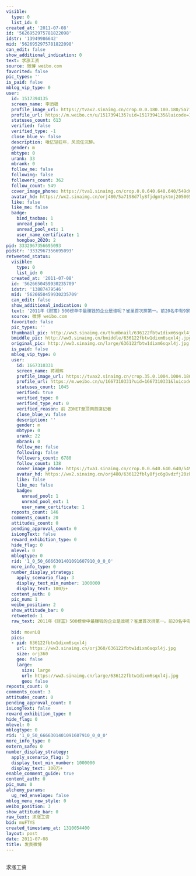 ```yaml
---
visible:
  type: 0
  list_id: 0
created_at: '2011-07-08'
id: '5626952975781822098'
idstr: '13949986642'
mid: '5626952975781822098'
can_edit: false
show_additional_indication: 0
text: 求涨工资
source: 微博 weibo.com
favorited: false
pic_types: ''
is_paid: false
mblog_vip_type: 0
user:
  id: 1517394135
  screen_name: 李消极
  profile_image_url: https://tvax2.sinaimg.cn/crop.0.0.180.180.180/5a7198d7ly8fjdgmtyktmj20500500so.jpg?KID=imgbed,tva&Expires=1606399952&ssig=Id1vBTV7vN
  profile_url: https://m.weibo.cn/u/1517394135?uid=1517394135&luicode=10000011&lfid=2304131517394135_-_WEIBO_SECOND_PROFILE_WEIBO
  statuses_count: 613
  verified: false
  verified_type: -1
  close_blue_v: false
  description: 唯忆轻狂年，风流任沉醉。
  gender: m
  mbtype: 0
  urank: 33
  mbrank: 0
  follow_me: false
  following: false
  followers_count: 362
  follow_count: 549
  cover_image_phone: https://tva1.sinaimg.cn/crop.0.0.640.640.640/549d0121tw1egm1kjly3jj20hs0hsq4f.jpg
  avatar_hd: https://wx2.sinaimg.cn/orj480/5a7198d7ly8fjdgmtyktmj20500500so.jpg
  like: false
  like_me: false
  badge:
    bind_taobao: 1
    unread_pool: 1
    unread_pool_ext: 1
    user_name_certificate: 1
    hongbao_2020: 2
pid: 3332967356695093
pidstr: '3332967356695093'
retweeted_status:
  visible:
    type: 0
    list_id: 0
  created_at: '2011-07-08'
  id: '5626650459930235709'
  idstr: '13887479546'
  mid: '5626650459930235709'
  can_edit: false
  show_additional_indication: 0
  text: '2011年《财富》500榜单中最赚钱的企业是谁呢？雀巢首次排第一。前20名中有9家能源和矿产企业，5家金融企业（包括中国四大国有银行），然后就是4家IT和通信企业——AT&amp;T、微软、IBM和苹果。 '
  source: 微博 weibo.com
  favorited: false
  pic_types: ''
  thumbnail_pic: http://ww3.sinaimg.cn/thumbnail/636122fbtw1dixm6sqxl4j.jpg
  bmiddle_pic: http://ww3.sinaimg.cn/bmiddle/636122fbtw1dixm6sqxl4j.jpg
  original_pic: http://ww3.sinaimg.cn/large/636122fbtw1dixm6sqxl4j.jpg
  is_paid: false
  mblog_vip_type: 0
  user:
    id: 1667310331
    screen_name: 蒋湘辉
    profile_image_url: https://tvax2.sinaimg.cn/crop.35.0.1004.1004.180/636122fbly8fjc6g8vdzfj20zk0rwwhh.jpg?KID=imgbed,tva&Expires=1606399952&ssig=DOiI0yUDtL
    profile_url: https://m.weibo.cn/u/1667310331?uid=1667310331&luicode=10000011&lfid=2304131517394135_-_WEIBO_SECOND_PROFILE_WEIBO
    statuses_count: 1045
    verified: true
    verified_type: 0
    verified_type_ext: 0
    verified_reason: 前 ZDNET至顶网首席记者
    close_blue_v: false
    description: ''
    gender: m
    mbtype: 0
    urank: 22
    mbrank: 0
    follow_me: false
    following: false
    followers_count: 6780
    follow_count: 138
    cover_image_phone: https://tva1.sinaimg.cn/crop.0.0.640.640.640/549d0121tw1egm1kjly3jj20hs0hsq4f.jpg
    avatar_hd: https://wx2.sinaimg.cn/orj480/636122fbly8fjc6g8vdzfj20zk0rwwhh.jpg
    like: false
    like_me: false
    badge:
      unread_pool: 1
      unread_pool_ext: 1
      user_name_certificate: 1
  reposts_count: 146
  comments_count: 20
  attitudes_count: 0
  pending_approval_count: 0
  isLongText: false
  reward_exhibition_type: 0
  hide_flag: 0
  mlevel: 0
  mblogtype: 0
  rid: '1_0_50_6666301401091607910_0_0_0'
  more_info_type: 0
  number_display_strategy:
    apply_scenario_flag: 3
    display_text_min_number: 1000000
    display_text: 100万+
  content_auth: 0
  pic_num: 1
  weibo_position: 2
  show_attitude_bar: 0
  retweeted: 1
  raw_text: 2011年《财富》500榜单中最赚钱的企业是谁呢？雀巢首次排第一。前20名中有9家能源和矿产企业，5家金融企业（包括中国四大国有银行），然后就是4家IT和通信企业——AT&amp;T、微软、IBM和苹果。
    ​​​
  bid: movnLQ
  pics:
  - pid: 636122fbtw1dixm6sqxl4j
    url: https://ww3.sinaimg.cn/orj360/636122fbtw1dixm6sqxl4j.jpg
    size: orj360
    geo: false
    large:
      size: large
      url: https://ww3.sinaimg.cn/large/636122fbtw1dixm6sqxl4j.jpg
      geo: false
reposts_count: 0
comments_count: 3
attitudes_count: 0
pending_approval_count: 0
isLongText: false
reward_exhibition_type: 0
hide_flag: 0
mlevel: 0
mblogtype: 0
rid: '1_0_50_6666301401091607910_0_0_0'
more_info_type: 0
extern_safe: 0
number_display_strategy:
  apply_scenario_flag: 3
  display_text_min_number: 1000000
  display_text: 100万+
enable_comment_guide: true
content_auth: 0
pic_num: 0
alchemy_params:
  ug_red_envelope: false
mblog_menu_new_style: 0
weibo_position: 3
show_attitude_bar: 0
raw_text: 求涨工资
bid: muFTYS
created_timestamp_at: 1310054400
layout: post
date: 2011-07-08
title: 发表微博
---
```


![]()

求涨工资

